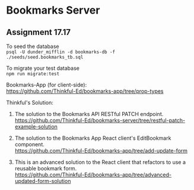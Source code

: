 # Bookmarks Server

## Assignment 17.17

To seed the database  
`psql -U dunder_mifflin -d bookmarks-db -f ./seeds/seed.bookmarks_tb.sql`  

To migrate your test database  
`npm run migrate:test`

Bookmarks-App (for client-side):  
<https://github.com/Thinkful-Ed/bookmarks-app/tree/prop-types>  

Thinkful's Solution:  
1. The solution to the Bookmarks API RESTful PATCH endpoint.  
<https://github.com/Thinkful-Ed/bookmarks-server/tree/restful-patch-example-solution>  

2. The solution to the Bookmarks App React client's EditBookmark component.  
<https://github.com/Thinkful-Ed/bookmarks-app/tree/add-update-form>  

3. This is an advanced solution to the React client that refactors to use a reusable bookmark form.  
<https://github.com/Thinkful-Ed/bookmarks-app/tree/advanced-updated-form-solution>  


